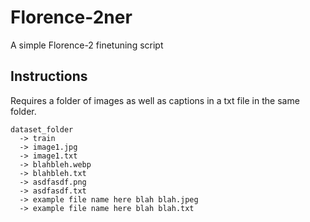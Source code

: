 # Florence-2ner

A simple Florence-2 finetuning script

## Instructions

Requires a folder of images as well as captions in a txt file in the same folder.

```
dataset_folder
  -> train
  -> image1.jpg
  -> image1.txt
  -> blahbleh.webp
  -> blahbleh.txt
  -> asdfasdf.png
  -> asdfasdf.txt
  -> example file name here blah blah.jpeg
  -> example file name here blah blah.txt
```
